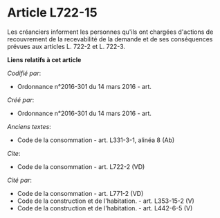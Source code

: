 # Article L722-15

Les créanciers informent les personnes qu'ils ont chargées d'actions de recouvrement de la recevabilité de la demande et de
ses conséquences prévues aux articles L. 722-2 et L. 722-3.

**Liens relatifs à cet article**

_Codifié par_:

  - Ordonnance n°2016-301 du 14 mars 2016 - art.

_Créé par_:

  - Ordonnance n°2016-301 du 14 mars 2016 - art.

_Anciens textes_:

  - Code de la consommation - art. L331-3-1, alinéa 8 (Ab)

_Cite_:

  - Code de la consommation - art. L722-2 (VD)

_Cité par_:

  - Code de la consommation - art. L771-2 (VD)
  - Code de la construction et de l'habitation. - art. L353-15-2 (V)
  - Code de la construction et de l'habitation. - art. L442-6-5 (V)

